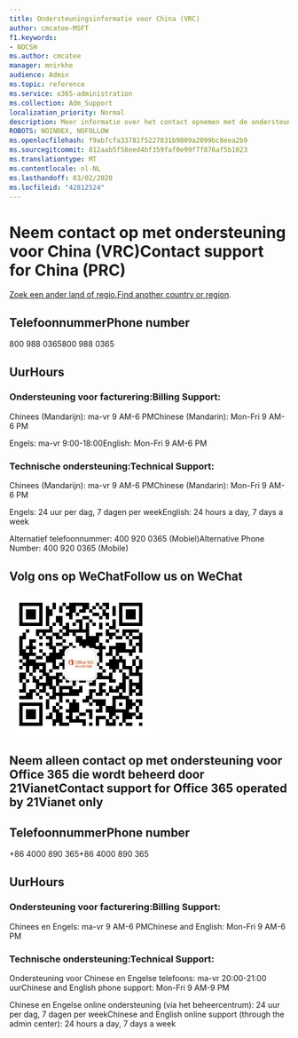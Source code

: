 ```yaml
---
title: Ondersteuningsinformatie voor China (VRC)
author: cmcatee-MSFT
f1.keywords:
- NOCSH
ms.author: cmcatee
manager: mnirkhe
audience: Admin
ms.topic: reference
ms.service: o365-administration
ms.collection: Adm_Support
localization_priority: Normal
description: Meer informatie over het contact opnemen met de ondersteuning van uw land of regio.
ROBOTS: NOINDEX, NOFOLLOW
ms.openlocfilehash: f9ab7cfa33781f5227831b9809a2099bc8eea2b9
ms.sourcegitcommit: 812aab5f58eed4bf359faf0e99f7f876af5b1023
ms.translationtype: MT
ms.contentlocale: nl-NL
ms.lasthandoff: 03/02/2020
ms.locfileid: "42812524"
---
```

# <a name="contact-support-for-china-prc"></a><span data-ttu-id="a75b4-103">Neem contact op met ondersteuning voor China (VRC)</span><span class="sxs-lookup"><span data-stu-id="a75b4-103">Contact support for China (PRC)</span></span>

<span data-ttu-id="a75b4-104">[Zoek een ander land of regio.](../contact-support-for-business-products.md)</span><span class="sxs-lookup"><span data-stu-id="a75b4-104">[Find another country or region](../contact-support-for-business-products.md).</span></span>

## <a name="phone-number"></a><span data-ttu-id="a75b4-105">Telefoonnummer</span><span class="sxs-lookup"><span data-stu-id="a75b4-105">Phone number</span></span>
<span data-ttu-id="a75b4-106">800 988 0365</span><span class="sxs-lookup"><span data-stu-id="a75b4-106">800 988 0365</span></span>

## <a name="hours"></a><span data-ttu-id="a75b4-107">Uur</span><span class="sxs-lookup"><span data-stu-id="a75b4-107">Hours</span></span>
### <a name="billing-support"></a><span data-ttu-id="a75b4-108">Ondersteuning voor facturering:</span><span class="sxs-lookup"><span data-stu-id="a75b4-108">Billing Support:</span></span>

<span data-ttu-id="a75b4-109">Chinees (Mandarijn): ma-vr 9 AM-6 PM</span><span class="sxs-lookup"><span data-stu-id="a75b4-109">Chinese (Mandarin): Mon-Fri 9 AM-6 PM</span></span>

<span data-ttu-id="a75b4-110">Engels: ma-vr 9:00-18:00</span><span class="sxs-lookup"><span data-stu-id="a75b4-110">English: Mon-Fri 9 AM-6 PM</span></span>

### <a name="technical-support"></a><span data-ttu-id="a75b4-111">Technische ondersteuning:</span><span class="sxs-lookup"><span data-stu-id="a75b4-111">Technical Support:</span></span>

<span data-ttu-id="a75b4-112">Chinees (Mandarijn): ma-vr 9 AM-6 PM</span><span class="sxs-lookup"><span data-stu-id="a75b4-112">Chinese (Mandarin): Mon-Fri 9 AM-6 PM</span></span>

<span data-ttu-id="a75b4-113">Engels: 24 uur per dag, 7 dagen per week</span><span class="sxs-lookup"><span data-stu-id="a75b4-113">English: 24 hours a day, 7 days a week</span></span>

<span data-ttu-id="a75b4-114">Alternatief telefoonnummer: 400 920 0365 (Mobiel)</span><span class="sxs-lookup"><span data-stu-id="a75b4-114">Alternative Phone Number: 400 920 0365 (Mobile)</span></span>

## <a name="follow-us-on-wechat"></a><span data-ttu-id="a75b4-115">Volg ons op WeChat</span><span class="sxs-lookup"><span data-stu-id="a75b4-115">Follow us on WeChat</span></span>
![WeChat QR-code](../../media/4d8fe09c-1a11-4cd8-be4c-75add8dccddd.jpg)

## <a name="contact-support-for-office-365-operated-by-21vianet-only"></a><span data-ttu-id="a75b4-117">Neem alleen contact op met ondersteuning voor Office 365 die wordt beheerd door 21Vianet</span><span class="sxs-lookup"><span data-stu-id="a75b4-117">Contact support for Office 365 operated by 21Vianet only</span></span>
## <a name="phone-number"></a><span data-ttu-id="a75b4-118">Telefoonnummer</span><span class="sxs-lookup"><span data-stu-id="a75b4-118">Phone number</span></span>
<span data-ttu-id="a75b4-119">+86 4000 890 365</span><span class="sxs-lookup"><span data-stu-id="a75b4-119">+86 4000 890 365</span></span>

## <a name="hours"></a><span data-ttu-id="a75b4-120">Uur</span><span class="sxs-lookup"><span data-stu-id="a75b4-120">Hours</span></span>
### <a name="billing-support"></a><span data-ttu-id="a75b4-121">Ondersteuning voor facturering:</span><span class="sxs-lookup"><span data-stu-id="a75b4-121">Billing Support:</span></span>

<span data-ttu-id="a75b4-122">Chinees en Engels: ma-vr 9 AM-6 PM</span><span class="sxs-lookup"><span data-stu-id="a75b4-122">Chinese and English: Mon-Fri 9 AM-6 PM</span></span>

### <a name="technical-support"></a><span data-ttu-id="a75b4-123">Technische ondersteuning:</span><span class="sxs-lookup"><span data-stu-id="a75b4-123">Technical Support:</span></span>

<span data-ttu-id="a75b4-124">Ondersteuning voor Chinese en Engelse telefoons: ma-vr 20:00-21:00 uur</span><span class="sxs-lookup"><span data-stu-id="a75b4-124">Chinese and English phone support: Mon-Fri 9 AM-9 PM</span></span>

<span data-ttu-id="a75b4-125">Chinese en Engelse online ondersteuning (via het beheercentrum): 24 uur per dag, 7 dagen per week</span><span class="sxs-lookup"><span data-stu-id="a75b4-125">Chinese and English online support (through the admin center): 24 hours a day, 7 days a week</span></span>
